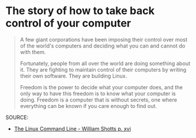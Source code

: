 # The story of how to take back control of your computer
 
> A few giant corporations have been imposing their control over most of the world's computers and deciding what you can and cannot do with them.
>
> Fortunately, people from all over the world are doing something about it. They are fighting to maintain control of their computers by writing their own software. They are building Linux.
>
> Freedom is the power to decide what your computer does, and the only way to have this freedom is to know what your computer is doing. Freedom is a computer that is without secrets, one where everything can be known if you care enough to find out.

SOURCE:
* [The Linux Command Line - William Shotts p. xvi](https://linuxcommand.org/tlcl.php)